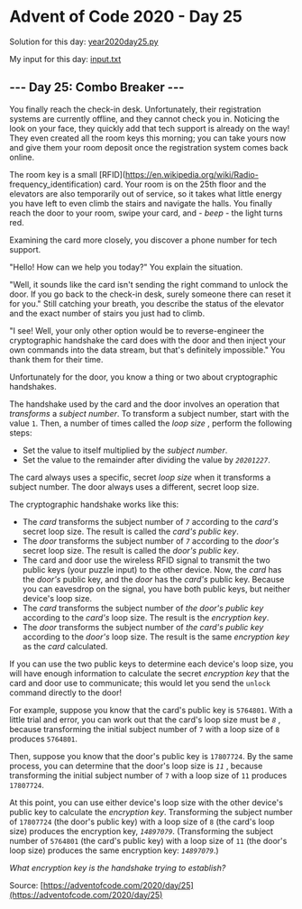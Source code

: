 # Advent of Code 2020 - Day 25

Solution for this day: [year2020day25.py](year2020day25.py)

My input for this day: [input.txt](input.txt)

## \--- Day 25: Combo Breaker ---

You finally reach the check-in desk. Unfortunately, their registration systems
are currently offline, and they cannot check you in. Noticing the look on your
face, they quickly add that tech support is already on the way! They even
created all the room keys this morning; you can take yours now and give them
your room deposit once the registration system comes back online.

The room key is a small [RFID](https://en.wikipedia.org/wiki/Radio-
frequency_identification) card. Your room is on the 25th floor and the
elevators are also temporarily out of service, so it takes what little energy
you have left to even climb the stairs and navigate the halls. You finally
reach the door to your room, swipe your card, and - _beep_ \- the light turns
red.

Examining the card more closely, you discover a phone number for tech support.

"Hello! How can we help you today?" You explain the situation.

"Well, it sounds like the card isn't sending the right command to unlock the
door. If you go back to the check-in desk, surely someone there can reset it
for you." Still catching your breath, you describe the status of the elevator
and the exact number of stairs you just had to climb.

"I see! Well, your only other option would be to reverse-engineer the
cryptographic handshake the card does with the door and then inject your own
commands into the data stream, but that's definitely impossible." You thank
them for their time.

Unfortunately for the door, you know a thing or two about cryptographic
handshakes.

The handshake used by the card and the door involves an operation that
_transforms_ a _subject number_. To transform a subject number, start with the
value `1`. Then, a number of times called the _loop size_ , perform the
following steps:

  * Set the value to itself multiplied by the _subject number_.
  * Set the value to the remainder after dividing the value by _`20201227`_.

The card always uses a specific, secret _loop size_ when it transforms a
subject number. The door always uses a different, secret loop size.

The cryptographic handshake works like this:

  * The _card_ transforms the subject number of _`7`_ according to the _card's_ secret loop size. The result is called the _card's public key_.
  * The _door_ transforms the subject number of _`7`_ according to the _door's_ secret loop size. The result is called the _door's public key_.
  * The card and door use the wireless RFID signal to transmit the two public keys (your puzzle input) to the other device. Now, the _card_ has the _door's_ public key, and the _door_ has the _card's_ public key. Because you can eavesdrop on the signal, you have both public keys, but neither device's loop size.
  * The _card_ transforms the subject number of _the door's public key_ according to the _card's_ loop size. The result is the _encryption key_.
  * The _door_ transforms the subject number of _the card's public key_ according to the _door's_ loop size. The result is the same _encryption key_ as the _card_ calculated.

If you can use the two public keys to determine each device's loop size, you
will have enough information to calculate the secret _encryption key_ that the
card and door use to communicate; this would let you send the `unlock` command
directly to the door!

For example, suppose you know that the card's public key is `5764801`. With a
little trial and error, you can work out that the card's loop size must be
_`8`_ , because transforming the initial subject number of `7` with a loop
size of `8` produces `5764801`.

Then, suppose you know that the door's public key is `17807724`. By the same
process, you can determine that the door's loop size is _`11`_ , because
transforming the initial subject number of `7` with a loop size of `11`
produces `17807724`.

At this point, you can use either device's loop size with the other device's
public key to calculate the _encryption key_. Transforming the subject number
of `17807724` (the door's public key) with a loop size of `8` (the card's loop
size) produces the encryption key, _`14897079`_. (Transforming the subject
number of `5764801` (the card's public key) with a loop size of `11` (the
door's loop size) produces the same encryption key: _`14897079`_.)

_What encryption key is the handshake trying to establish?_



Source: [https://adventofcode.com/2020/day/25](https://adventofcode.com/2020/day/25)
